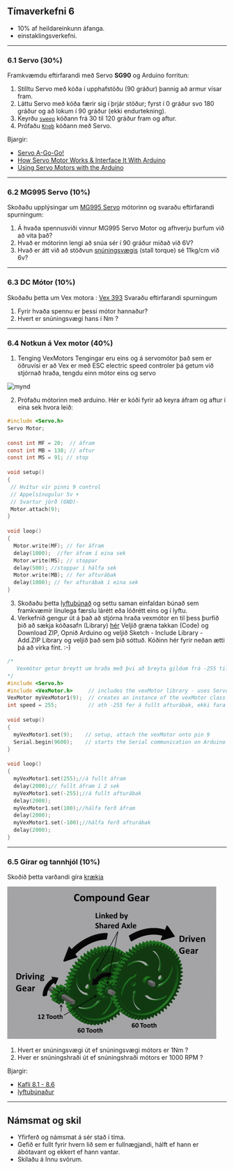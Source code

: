 ## Tímaverkefni 6 

- 10% af heildareinkunn áfanga.
- einstaklingsverkefni.

---

### 6.1 Servo (30%)

Framkvæmdu eftirfarandi með Servo **SG90** og Arduino forritun:
1. Stilltu Servo með kóða í upphafstöðu (90 gráður) þannig að armur vísar fram.
1. Láttu Servo með kóða færir sig í þrjár stöður; fyrst í 0 gráður svo 180 gráður og að lokum í 90 gráður (ekki endurtekning). 
1. Keyrðu [`sweep`](https://lastminuteengineers.com/servo-motor-arduino-tutorial/#arduino-code-sweep) kóðann frá 30 til 120 gráður fram og aftur. 
1. Prófaðu [`Knob`](https://lastminuteengineers.com/servo-motor-arduino-tutorial/#controlling-servo-with-a-potentiometer) kóðann með Servo.

Bjargir:
- [Servo A-Go-Go!](https://www.instructables.com/Servo-A-Go-Go/)
- [How Servo Motor Works & Interface It With Arduino](https://lastminuteengineers.com/servo-motor-arduino-tutorial/)
- [Using Servo Motors with the Arduino](https://dronebotworkshop.com/servo-motors-with-arduino/)

<!--
- Ítarefni [Making sense of servos (youtube)](https://www.youtube.com/watch?v=IpubzroBjsQ&ab_channel=MakingtoLearn)
Servo City:  https://www.servocity.com/servo-faqs/  
-->
---

### 6.2 MG995 Servo (10%)
Skoðaðu upplýsingar um [MG995 Servo](https://components101.com/motors/mg995-servo-motor) mótorinn og svaraðu eftirfarandi spurningum:

1. Á hvaða spennusviði vinnur MG995 Servo Motor og afhverju þurfum við að vita það?
1. Hvað er mótorinn lengi að snúa sér í 90 gráður miðað við 6V?
1. Hvað er átt við að stöðvun [snúningsvægis](https://www.youtube.com/watch?v=T99yH_gw3p8) (stall torque) sé 11kg/cm við 6v?

---

### 6.3 DC Mótor (10%)
Skoðaðu þetta um Vex motora : [Vex 393](http://cmra.rec.ri.cmu.edu/products/cortex_video_trainer/lesson/media_files/2_wire_393_motor_ig.pdf)
Svaraðu eftirfarandi spurningum
1. Fyrir hvaða spennu er þessi mótor hannaður?
2. Hvert er snúningsvægi hans í Nm ?

---

### 6.4 Notkun á Vex motor (40%)
1. Tenging VexMotors
Tengingar eru eins og á servomótor það sem er öðruvísi er að Vex er með ESC electric speed controler þá getum við stjórnað hraða, tengdu einn mótor eins og servo

![mynd](https://github.com/VESM1VS/AFANGI/blob/main/Myndir/vexMotorTenging.png)

2. Prófaðu mótorinn með arduino.
Hér er kóði fyrir að keyra áfram og aftur í eina sek hvora leið:
``` C
#include <Servo.h>
Servo Motor; 
 
const int MF = 20;  // áfram
const int MB = 138; // aftur
const int MS = 91; // stop
 
void setup()
{
 // Hvítur vír pinni 9 control
 // Appelsínugulur 5v +
 // Svartur jörð (GND)-
 Motor.attach(9);
}
 
void loop() 
{
  Motor.write(MF); // fer áfram
  delay(1000);  //fer áfram í eina sek
  Motor.write(MS); // stoppar
  delay(500); //stoppar í hálfa sek
  Motor.write(MB); // fer afturábak
  delay(1000); // fer afturábak í eina sek
}
```
3. Skoðaðu þetta [lyftubúnað](https://kb.vex.com/hc/en-us/articles/360037388692-Building-V5-Robot-Lift-Systems) og settu saman einfaldan búnað sem framkvæmir línulega færslu lárétt eða lóðrétt eins og í lyftu.
4. Verkefnið gengur út á það að stjórna hraða vexmótor en til þess þurfið þið að sækja kóðasafn (Library) [hér](https://github.com/michaellatman/Arduino-VEX) Veljið græna takkan (Code) og Download ZIP, Opnið Arduino og veljið Sketch - Include Library - Add.ZIP Library og veljið það sem þið sóttuð.
Kóðinn hér fyrir neðan ætti þá að virka fínt. :-)
``` C
/*
   Vexmótor getur breytt um hraða með þvi að breyta gildum frá -255 til  +255
*/
#include <Servo.h>
#include <VexMotor.h>     // includes the vexMotor library - uses Servo.h
VexMotor myVexMotor1(9);  // creates an instance of the vexMotor class
int speed = 255;          // ath -255 fer á fullt afturábak, ekki fara neðar en 100 eða - 100 það vantar meiri spennu til þess( gerður fyrir 7,2V)

void setup()
{
  myVexMotor1.set(9);    // setup, attach the vexMotor onto pin 9
  Serial.begin(9600);    // starts the Serial communication on Arduino
}

void loop()
{
  myVexMotor1.set(255);//á fullt áfram
  delay(2000);// fullt áfram í 2 sek
  myVexMotor1.set(-255);//á fullt afturábak
  delay(2000);
  myVexMotor1.set(100);//hálfa ferð áfram
  delay(2000);
  myVexMotor1.set(-100);//hálfa ferð afturábak
  delay(2000);
}
```
---

### 6.5 Gírar og tannhjól (10%)
Skoðið þetta varðandi gíra [krækja](https://renegaderobotics.org/compound-gears/)
 
![Gírar](https://raw.githubusercontent.com/VESM1VS/Efni/main/Myndir/girar.png)

1. Hvert er snúningsvægi út ef snúningsvægi mótors er 1Nm ?
1. Hver er snúningshraði út ef snúningshraði mótors er 1000 RPM ?

Bjargir: 
- [Kafli 8.1 - 8.6](https://curriculum.vexrobotics.com/curriculum/mechanical-power-transmission.html)
- [lyftubúnaður](http://roboplex.org/wp/wp-content/uploads/2015/07/VEX-Lifts.pdf)


---

## Námsmat og skil
- Yfirferð og námsmat á sér stað í tíma.
- Gefið er fullt fyrir hvern lið sem er fullnægjandi, hálft ef hann er ábótavant og ekkert ef hann vantar.
- Skilaðu á Innu svörum.

